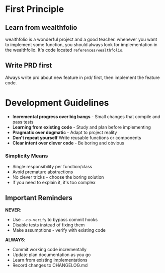 
# First Principle

## Learn from wealthfolio
wealthfolio is a wonderful project and a good teacher. whenever you want to implement some function, you should always look for implementation in the wealthfolio.
It's code located `references/wealthfolio`.

## Write PRD first
Always write prd about new feature in prd/ first, then implement the feature code.

# Development Guidelines


- **Incremental progress over big bangs** - Small changes that compile and pass tests
- **Learning from existing code** - Study and plan before implementing
- **Pragmatic over dogmatic** - Adapt to project reality
- **Don't repeat yourself** Write reusable functions or components
- **Clear intent over clever code** - Be boring and obvious

### Simplicity Means

- Single responsibility per function/class
- Avoid premature abstractions
- No clever tricks - choose the boring solution
- If you need to explain it, it's too complex

## Important Reminders

**NEVER**:
- Use `--no-verify` to bypass commit hooks
- Disable tests instead of fixing them
- Make assumptions - verify with existing code

**ALWAYS**:
- Commit working code incrementally
- Update plan documentation as you go
- Learn from existing implementations
- Record changes to CHANGELOG.md